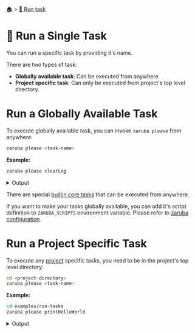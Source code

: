<!--startTocHeader-->
[🏠](../README.md) > [🏃 Run task](README.md)
# 🍺 Run a Single Task
<!--endTocHeader-->

You can run a specific task by providing it's name.

There are two types of task:

* __Globally available task__: Can be executed from anywhere
* __Project specific task__: Can only be executed from project's top level directory.

# Run a Globally Available Task

To execute globally available task, you can invoke `zaruba please` from anywhere:

```bash
zaruba please <task-name>
```

__Example:__

<!--startCode-->
```bash
zaruba please clearLog
```
 
<details>
<summary>Output</summary>
 
```````
Job Starting...
 Elapsed Time: 1.761µs
 Current Time: 15:58:39
  Run  'clearLog' command on /home/gofrendi/zaruba/docs
   clearLog              15:58:39.575 Log removed
  Successfully running  'clearLog' command
  Job Running...
 Elapsed Time: 104.482242ms
 Current Time: 15:58:39
  
  Job Complete!!! 
  Terminating
  Job Ended...
 Elapsed Time: 305.853583ms
 Current Time: 15:58:39
zaruba please clearLog
```````
</details>
<!--endCode-->

 There are special [builtin core tasks](../core-tasks/README.md) that can be executed from anywhere.
 
 If you want to make your tasks globally available, you can add it's script definition to `ZARUBA_SCRIPTS` environment variable. Please refer to [zaruba configuration](../configuration.md).

# Run a Project Specific Task

To execute any [project](./project/README.md) specific tasks, you need to be in the project's top level directory:

```bash
cd <project-directory>
zaruba please <task-name>
```

__Example:__

<!--startCode-->
```bash
cd examples/run-tasks
zaruba please printHelloWorld
```
 
<details>
<summary>Output</summary>
 
```````
Job Starting...
 Elapsed Time: 1.255µs
 Current Time: 15:58:40
  Run  'printHelloWorld' command on /home/gofrendi/zaruba/docs/examples/run-tasks
   printHelloWorld       15:58:40.057 hello world
  Successfully running  'printHelloWorld' command
  Job Running...
 Elapsed Time: 102.070207ms
 Current Time: 15:58:40
  
  Job Complete!!! 
  Terminating
  Job Ended...
 Elapsed Time: 212.714513ms
 Current Time: 15:58:40
zaruba please printHelloWorld
```````
</details>
<!--endCode-->


<!--startTocSubTopic-->
<!--endTocSubTopic-->